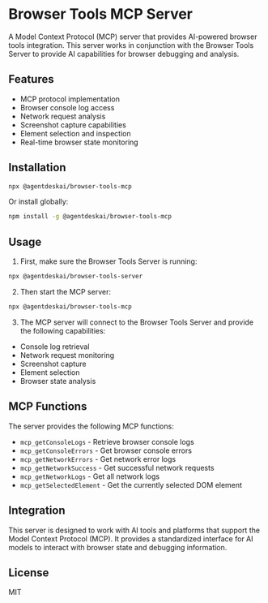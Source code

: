 # Browser Tools MCP Server

A Model Context Protocol (MCP) server that provides AI-powered browser tools integration. This server works in conjunction with the Browser Tools Server to provide AI capabilities for browser debugging and analysis.

## Features

- MCP protocol implementation
- Browser console log access
- Network request analysis
- Screenshot capture capabilities
- Element selection and inspection
- Real-time browser state monitoring

## Installation

```bash
npx @agentdeskai/browser-tools-mcp
```

Or install globally:

```bash
npm install -g @agentdeskai/browser-tools-mcp
```

## Usage

1. First, make sure the Browser Tools Server is running:

```bash
npx @agentdeskai/browser-tools-server
```

2. Then start the MCP server:

```bash
npx @agentdeskai/browser-tools-mcp
```

3. The MCP server will connect to the Browser Tools Server and provide the following capabilities:

- Console log retrieval
- Network request monitoring
- Screenshot capture
- Element selection
- Browser state analysis

## MCP Functions

The server provides the following MCP functions:

- `mcp_getConsoleLogs` - Retrieve browser console logs
- `mcp_getConsoleErrors` - Get browser console errors
- `mcp_getNetworkErrors` - Get network error logs
- `mcp_getNetworkSuccess` - Get successful network requests
- `mcp_getNetworkLogs` - Get all network logs
- `mcp_getSelectedElement` - Get the currently selected DOM element

## Integration

This server is designed to work with AI tools and platforms that support the Model Context Protocol (MCP). It provides a standardized interface for AI models to interact with browser state and debugging information.

## License

MIT
